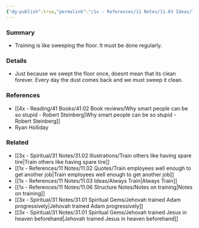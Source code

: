 ```yaml
---
{"dg-publish":true,"permalink":"/1x - References/11 Notes/11.03 Ideas/Training is like sweeping the floor. It must be done regularly./","title":"Training is like sweeping the floor. It must be done regularly.","created":"2023-11-04T23:50:25.000+03:00","updated":"2024-02-14T20:18:21.833+03:00"}
---
```



### Summary
- Training is like sweeping the floor. It must be done regularly.

### Details
- Just because we swept the floor once, doesnt mean that its clean forever. Every day the dust comes back and we must sweep it clean.

### References
- [[4x - Reading/41 Books/41.02 Book reviews/Why smart people can be so stupid - Robert Steinberg\|Why smart people can be so stupid - Robert Steinberg]]
- Ryan Holliday

### Related
- [[3x - Spiritual/31 Notes/31.02 Illustrations/Train others like having spare tire\|Train others like having spare tire]]
- [[1x - References/11 Notes/11.02 Quotes/Train employees well enough to get another job\|Train employees well enough to get another job]]
- [[1x - References/11 Notes/11.03 Ideas/Always Train\|Always Train]]
- [[1x - References/11 Notes/11.06 Structure Notes/Notes on training\|Notes on training]]
- [[3x - Spiritual/31 Notes/31.01 Spiritual Gems/Jehovah trained Adam progressively\|Jehovah trained Adam progressively]]
- [[3x - Spiritual/31 Notes/31.01 Spiritual Gems/Jehovah trained Jesus in heaven beforehand\|Jehovah trained Jesus in heaven beforehand]]
